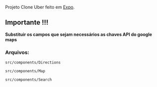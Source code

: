 Projeto Clone Uber feito em [Expo](https://expo.io/).

## Importante !!!

**Substituir os campos que sejam necessários as chaves API do google maps**

### Arquivos:

`src/components/Directions`

`src/components/Map`

`src/components/Search`
